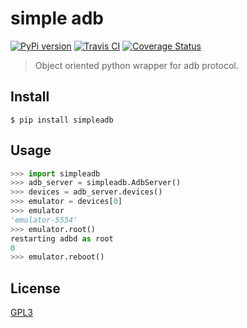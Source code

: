 # simple adb
[![PyPi version](https://img.shields.io/pypi/v/simpleadb?color=blue)](https://pypi.org/project/simpleadb)
[![Travis CI](https://app.travis-ci.com/michalkielan/simple-adb.svg?branch=master)](https://app.travis-ci.com/michalkielan/simple-adb)
[![Coverage Status](https://coveralls.io/repos/github/michalkielan/simple-adb/badge.svg?branch=master&service=github)](https://coveralls.io/github/michalkielan/simple-adb?branch=master)

> Object oriented python wrapper for adb protocol.

## Install
```
$ pip install simpleadb
```

## Usage

```Python
>>> import simpleadb
>>> adb_server = simpleadb.AdbServer()
>>> devices = adb_server.devices()
>>> emulator = devices[0]
>>> emulator
'emulator-5554'
>>> emulator.root()
restarting adbd as root
0
>>> emulator.reboot()
```

## License

[GPL3](./LICENSE)

